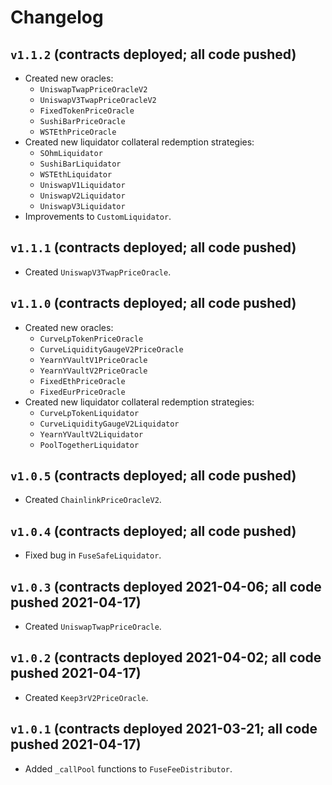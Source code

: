 # Changelog

## `v1.1.2` (contracts deployed; all code pushed)

* Created new oracles:
    * `UniswapTwapPriceOracleV2`
    * `UniswapV3TwapPriceOracleV2`
    * `FixedTokenPriceOracle`
    * `SushiBarPriceOracle`
    * `WSTEthPriceOracle`
* Created new liquidator collateral redemption strategies:
    * `SOhmLiquidator`
    * `SushiBarLiquidator`
    * `WSTEthLiquidator`
    * `UniswapV1Liquidator`
    * `UniswapV2Liquidator`
    * `UniswapV3Liquidator`
* Improvements to `CustomLiquidator`.

## `v1.1.1` (contracts deployed; all code pushed)

* Created `UniswapV3TwapPriceOracle`.

## `v1.1.0` (contracts deployed; all code pushed)

* Created new oracles:
    * `CurveLpTokenPriceOracle`
    * `CurveLiquidityGaugeV2PriceOracle`
    * `YearnYVaultV1PriceOracle`
    * `YearnYVaultV2PriceOracle`
    * `FixedEthPriceOracle`
    * `FixedEurPriceOracle`
* Created new liquidator collateral redemption strategies:
    * `CurveLpTokenLiquidator`
    * `CurveLiquidityGaugeV2Liquidator`
    * `YearnYVaultV2Liquidator`
    * `PoolTogetherLiquidator`

## `v1.0.5` (contracts deployed; all code pushed)

* Created `ChainlinkPriceOracleV2`.

## `v1.0.4` (contracts deployed; all code pushed)

* Fixed bug in `FuseSafeLiquidator`.

## `v1.0.3` (contracts deployed 2021-04-06; all code pushed 2021-04-17)

* Created `UniswapTwapPriceOracle`.

## `v1.0.2` (contracts deployed 2021-04-02; all code pushed 2021-04-17)

* Created `Keep3rV2PriceOracle`.

## `v1.0.1` (contracts deployed 2021-03-21; all code pushed 2021-04-17)

* Added `_callPool` functions to `FuseFeeDistributor`.
